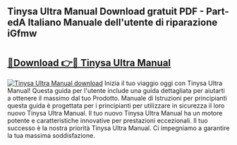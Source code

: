 ## Tinysa Ultra Manual Download gratuit PDF - Part-edA Italiano Manuale dell'utente di riparazione iGfmw

# <h2><a href="http://df95oj.blite.top/?on=Tinysa+Ultra+Manual">🔗Download 👉🔴 Tinysa Ultra Manual</a></h2>

[![Tinysa Ultra Manual download](https://i.imgur.com/lujVjoI.png)](http://df95oj.blite.top/?on=Tinysa+Ultra+Manual)
Inizia il tuo viaggio oggi con Tinysa Ultra Manual! Questa guida per l'utente include una guida dettagliata per aiutarti a ottenere il massimo dal tuo Prodotto. Manuale di Istruzioni per principianti questa guida è progettata per i principianti per utilizzare in sicurezza il loro nuovo Tinysa Ultra Manual. Il tuo nuovo Tinysa Ultra Manual ha un motore potente e caratteristiche innovative per prestazioni eccezionali. Il tuo successo è la nostra priorità Tinysa Ultra Manual. Ci impegniamo a garantire la tua massima soddisfazione.
